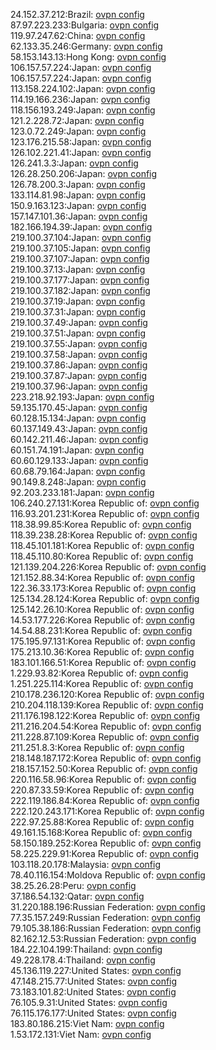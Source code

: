 24.152.37.212:Brazil: [ovpn config](vpn/24_152_37_212.ovpn)  
87.97.223.233:Bulgaria: [ovpn config](vpn/87_97_223_233.ovpn)  
119.97.247.62:China: [ovpn config](vpn/119_97_247_62.ovpn)  
62.133.35.246:Germany: [ovpn config](vpn/62_133_35_246.ovpn)  
58.153.143.13:Hong Kong: [ovpn config](vpn/58_153_143_13.ovpn)  
106.157.57.224:Japan: [ovpn config](vpn/106_157_57_224.ovpn)  
106.157.57.224:Japan: [ovpn config](vpn/106_157_57_224.ovpn)  
113.158.224.102:Japan: [ovpn config](vpn/113_158_224_102.ovpn)  
114.19.166.236:Japan: [ovpn config](vpn/114_19_166_236.ovpn)  
118.156.193.249:Japan: [ovpn config](vpn/118_156_193_249.ovpn)  
121.2.228.72:Japan: [ovpn config](vpn/121_2_228_72.ovpn)  
123.0.72.249:Japan: [ovpn config](vpn/123_0_72_249.ovpn)  
123.176.215.58:Japan: [ovpn config](vpn/123_176_215_58.ovpn)  
126.102.221.41:Japan: [ovpn config](vpn/126_102_221_41.ovpn)  
126.241.3.3:Japan: [ovpn config](vpn/126_241_3_3.ovpn)  
126.28.250.206:Japan: [ovpn config](vpn/126_28_250_206.ovpn)  
126.78.200.3:Japan: [ovpn config](vpn/126_78_200_3.ovpn)  
133.114.81.98:Japan: [ovpn config](vpn/133_114_81_98.ovpn)  
150.9.163.123:Japan: [ovpn config](vpn/150_9_163_123.ovpn)  
157.147.101.36:Japan: [ovpn config](vpn/157_147_101_36.ovpn)  
182.166.194.39:Japan: [ovpn config](vpn/182_166_194_39.ovpn)  
219.100.37.104:Japan: [ovpn config](vpn/219_100_37_104.ovpn)  
219.100.37.105:Japan: [ovpn config](vpn/219_100_37_105.ovpn)  
219.100.37.107:Japan: [ovpn config](vpn/219_100_37_107.ovpn)  
219.100.37.13:Japan: [ovpn config](vpn/219_100_37_13.ovpn)  
219.100.37.177:Japan: [ovpn config](vpn/219_100_37_177.ovpn)  
219.100.37.182:Japan: [ovpn config](vpn/219_100_37_182.ovpn)  
219.100.37.19:Japan: [ovpn config](vpn/219_100_37_19.ovpn)  
219.100.37.31:Japan: [ovpn config](vpn/219_100_37_31.ovpn)  
219.100.37.49:Japan: [ovpn config](vpn/219_100_37_49.ovpn)  
219.100.37.51:Japan: [ovpn config](vpn/219_100_37_51.ovpn)  
219.100.37.55:Japan: [ovpn config](vpn/219_100_37_55.ovpn)  
219.100.37.58:Japan: [ovpn config](vpn/219_100_37_58.ovpn)  
219.100.37.86:Japan: [ovpn config](vpn/219_100_37_86.ovpn)  
219.100.37.87:Japan: [ovpn config](vpn/219_100_37_87.ovpn)  
219.100.37.96:Japan: [ovpn config](vpn/219_100_37_96.ovpn)  
223.218.92.193:Japan: [ovpn config](vpn/223_218_92_193.ovpn)  
59.135.170.45:Japan: [ovpn config](vpn/59_135_170_45.ovpn)  
60.128.15.134:Japan: [ovpn config](vpn/60_128_15_134.ovpn)  
60.137.149.43:Japan: [ovpn config](vpn/60_137_149_43.ovpn)  
60.142.211.46:Japan: [ovpn config](vpn/60_142_211_46.ovpn)  
60.151.74.191:Japan: [ovpn config](vpn/60_151_74_191.ovpn)  
60.60.129.133:Japan: [ovpn config](vpn/60_60_129_133.ovpn)  
60.68.79.164:Japan: [ovpn config](vpn/60_68_79_164.ovpn)  
90.149.8.248:Japan: [ovpn config](vpn/90_149_8_248.ovpn)  
92.203.233.181:Japan: [ovpn config](vpn/92_203_233_181.ovpn)  
106.240.27.131:Korea Republic of: [ovpn config](vpn/106_240_27_131.ovpn)  
116.93.201.231:Korea Republic of: [ovpn config](vpn/116_93_201_231.ovpn)  
118.38.99.85:Korea Republic of: [ovpn config](vpn/118_38_99_85.ovpn)  
118.39.238.28:Korea Republic of: [ovpn config](vpn/118_39_238_28.ovpn)  
118.45.101.181:Korea Republic of: [ovpn config](vpn/118_45_101_181.ovpn)  
118.45.110.80:Korea Republic of: [ovpn config](vpn/118_45_110_80.ovpn)  
121.139.204.226:Korea Republic of: [ovpn config](vpn/121_139_204_226.ovpn)  
121.152.88.34:Korea Republic of: [ovpn config](vpn/121_152_88_34.ovpn)  
122.36.33.173:Korea Republic of: [ovpn config](vpn/122_36_33_173.ovpn)  
125.134.28.124:Korea Republic of: [ovpn config](vpn/125_134_28_124.ovpn)  
125.142.26.10:Korea Republic of: [ovpn config](vpn/125_142_26_10.ovpn)  
14.53.177.226:Korea Republic of: [ovpn config](vpn/14_53_177_226.ovpn)  
14.54.88.231:Korea Republic of: [ovpn config](vpn/14_54_88_231.ovpn)  
175.195.97.131:Korea Republic of: [ovpn config](vpn/175_195_97_131.ovpn)  
175.213.10.36:Korea Republic of: [ovpn config](vpn/175_213_10_36.ovpn)  
183.101.166.51:Korea Republic of: [ovpn config](vpn/183_101_166_51.ovpn)  
1.229.93.82:Korea Republic of: [ovpn config](vpn/1_229_93_82.ovpn)  
1.251.225.114:Korea Republic of: [ovpn config](vpn/1_251_225_114.ovpn)  
210.178.236.120:Korea Republic of: [ovpn config](vpn/210_178_236_120.ovpn)  
210.204.118.139:Korea Republic of: [ovpn config](vpn/210_204_118_139.ovpn)  
211.176.198.122:Korea Republic of: [ovpn config](vpn/211_176_198_122.ovpn)  
211.216.204.54:Korea Republic of: [ovpn config](vpn/211_216_204_54.ovpn)  
211.228.87.109:Korea Republic of: [ovpn config](vpn/211_228_87_109.ovpn)  
211.251.8.3:Korea Republic of: [ovpn config](vpn/211_251_8_3.ovpn)  
218.148.187.172:Korea Republic of: [ovpn config](vpn/218_148_187_172.ovpn)  
218.157.152.50:Korea Republic of: [ovpn config](vpn/218_157_152_50.ovpn)  
220.116.58.96:Korea Republic of: [ovpn config](vpn/220_116_58_96.ovpn)  
220.87.33.59:Korea Republic of: [ovpn config](vpn/220_87_33_59.ovpn)  
222.119.186.84:Korea Republic of: [ovpn config](vpn/222_119_186_84.ovpn)  
222.120.243.171:Korea Republic of: [ovpn config](vpn/222_120_243_171.ovpn)  
222.97.25.88:Korea Republic of: [ovpn config](vpn/222_97_25_88.ovpn)  
49.161.15.168:Korea Republic of: [ovpn config](vpn/49_161_15_168.ovpn)  
58.150.189.252:Korea Republic of: [ovpn config](vpn/58_150_189_252.ovpn)  
58.225.229.91:Korea Republic of: [ovpn config](vpn/58_225_229_91.ovpn)  
103.118.20.178:Malaysia: [ovpn config](vpn/103_118_20_178.ovpn)  
78.40.116.154:Moldova Republic of: [ovpn config](vpn/78_40_116_154.ovpn)  
38.25.26.28:Peru: [ovpn config](vpn/38_25_26_28.ovpn)  
37.186.54.132:Qatar: [ovpn config](vpn/37_186_54_132.ovpn)  
31.220.188.196:Russian Federation: [ovpn config](vpn/31_220_188_196.ovpn)  
77.35.157.249:Russian Federation: [ovpn config](vpn/77_35_157_249.ovpn)  
79.105.38.186:Russian Federation: [ovpn config](vpn/79_105_38_186.ovpn)  
82.162.12.53:Russian Federation: [ovpn config](vpn/82_162_12_53.ovpn)  
184.22.104.199:Thailand: [ovpn config](vpn/184_22_104_199.ovpn)  
49.228.178.4:Thailand: [ovpn config](vpn/49_228_178_4.ovpn)  
45.136.119.227:United States: [ovpn config](vpn/45_136_119_227.ovpn)  
47.148.215.77:United States: [ovpn config](vpn/47_148_215_77.ovpn)  
73.183.101.82:United States: [ovpn config](vpn/73_183_101_82.ovpn)  
76.105.9.31:United States: [ovpn config](vpn/76_105_9_31.ovpn)  
76.115.176.177:United States: [ovpn config](vpn/76_115_176_177.ovpn)  
183.80.186.215:Viet Nam: [ovpn config](vpn/183_80_186_215.ovpn)  
1.53.172.131:Viet Nam: [ovpn config](vpn/1_53_172_131.ovpn)  

